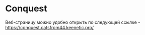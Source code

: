 # Conquest

Веб-страницу можно удобно открыть по следующей ссылке - https://conquest.catsfrom44.keenetic.pro/
